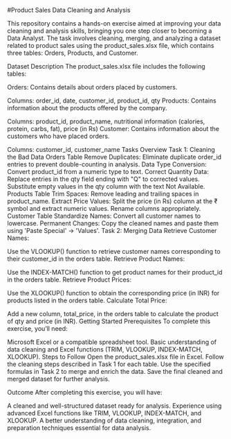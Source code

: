 #Product Sales Data Cleaning and Analysis

This repository contains a hands-on exercise aimed at improving your data cleaning and analysis skills, bringing you one step closer to becoming a Data Analyst. The task involves cleaning, merging, and analyzing a dataset related to product sales using the product_sales.xlsx file, which contains three tables: Orders, Products, and Customer.

Dataset Description
The product_sales.xlsx file includes the following tables:

Orders: Contains details about orders placed by customers.

Columns: order_id, date, customer_id, product_id, qty
Products: Contains information about the products offered by the company.

Columns: product_id, product_name, nutritional information (calories, protein, carbs, fat), price (in Rs)
Customer: Contains information about the customers who have placed orders.

Columns: customer_id, customer_name
Tasks Overview
Task 1: Cleaning the Bad Data
Orders Table
Remove Duplicates: Eliminate duplicate order_id entries to prevent double-counting in analysis.
Data Type Conversion: Convert product_id from a numeric type to text.
Correct Quantity Data:
Replace entries in the qty field ending with "Q" to corrected values.
Substitute empty values in the qty column with the text Not Available.
Products Table
Trim Spaces: Remove leading and trailing spaces in product_name.
Extract Price Values:
Split the price (in Rs) column at the ₹ symbol and extract numeric values.
Rename columns appropriately.
Customer Table
Standardize Names: Convert all customer names to lowercase.
Permanent Changes: Copy the cleaned names and paste them using 'Paste Special' -> 'Values'.
Task 2: Merging Data
Retrieve Customer Names:

Use the VLOOKUP() function to retrieve customer names corresponding to their customer_id in the orders table.
Retrieve Product Names:

Use the INDEX-MATCH() function to get product names for their product_id in the orders table.
Retrieve Product Prices:

Use the XLOOKUP() function to obtain the corresponding price (in INR) for products listed in the orders table.
Calculate Total Price:

Add a new column, total_price, in the orders table to calculate the product of qty and price (in INR).
Getting Started
Prerequisites
To complete this exercise, you’ll need:

Microsoft Excel or a compatible spreadsheet tool.
Basic understanding of data cleaning and Excel functions (TRIM, VLOOKUP, INDEX-MATCH, XLOOKUP).
Steps to Follow
Open the product_sales.xlsx file in Excel.
Follow the cleaning steps described in Task 1 for each table.
Use the specified formulas in Task 2 to merge and enrich the data.
Save the final cleaned and merged dataset for further analysis.

Outcome
After completing this exercise, you will have:

A cleaned and well-structured dataset ready for analysis.
Experience using advanced Excel functions like TRIM, VLOOKUP, INDEX-MATCH, and XLOOKUP.
A better understanding of data cleaning, integration, and preparation techniques essential for data analysis.
